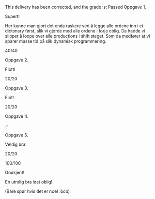 This delivery has been corrected, and the grade is: Passed
Oppgave 1.

Supert!

Her kunne man gjort det enda raskere ved å legge alle ordene inn i et dictonary først, slik vi gjorde med alle ordene i forje oblig. Da hadde vi slippet å loope over alle productions i shift steget.
Som da medfører at vi sparer masse tid på slik dynamisk programmering.

40/40

Oppgave 2.

Flott!

20/20

Oppgave 3.

Fint!

20/20

Oppgave 4.

.-

Oppgave 5.

Veldig bra!

20/20

100/100

Godkjent!

En utrolig bra løst oblig!

(Bare spør hvis det er noe! :bob)